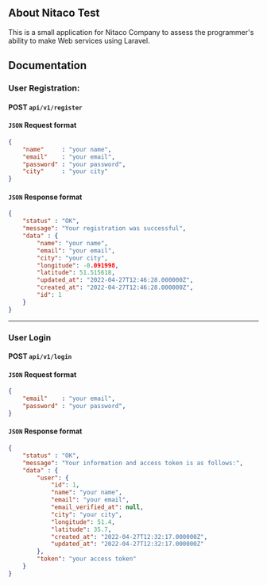 ## About Nitaco Test

This is a small application for Nitaco Company to assess the programmer's ability to make Web services using Laravel.


## Documentation

### User Registration:
#### POST `` api/v1/register ``

#### `` JSON `` Request format
``` json
{
    "name"     : "your name",
    "email"    : "your email",
    "password" : "your password",
    "city"     : "your city"
}
```

#### `` JSON `` Response format
``` json
{
    "status" : "OK",
    "message": "Your registration was successful",
    "data" : {
        "name": "your name",
        "email": "your email",
        "city": "your city",
        "longitude": -0.091998,
        "latitude": 51.515618,
        "updated_at": "2022-04-27T12:46:28.000000Z",
        "created_at": "2022-04-27T12:46:28.000000Z",
        "id": 1
    }
}
```

---
### User Login
#### POST `` api/v1/login ``

#### `` JSON `` Request format
``` json
{
    "email"    : "your email",
    "password" : "your password",
}
```


#### `` JSON `` Response format
``` json
{
    "status" : "OK",
    "message": "Your information and access token is as follows:",
    "data" : {
        "user": {
            "id": 1,
            "name": "your name",
            "email": "your email",
            "email_verified_at": null,
            "city": "your city",
            "longitude": 51.4,
            "latitude": 35.7,
            "created_at": "2022-04-27T12:32:17.000000Z",
            "updated_at": "2022-04-27T12:32:17.000000Z"
        },
        "token": "your access token"
    }
}
```
